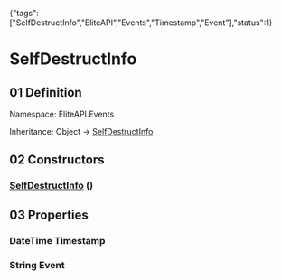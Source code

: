 {"tags":["SelfDestructInfo","EliteAPI","Events","Timestamp","Event"],"status":1}

# SelfDestructInfo

## 01 Definition

Namespace: <span class='code'>EliteAPI.Events</span>

Inheritance: <span class='code'>Object</span> → <span class='code'>[SelfDestructInfo](../../EliteAPI/Events/SelfDestructInfo.html)</span>

## 02 Constructors

### <span class='code'>[SelfDestructInfo](../../EliteAPI/Events/SelfDestructInfo.html)</span> ()

## 03 Properties

### <span class='code'>DateTime</span> Timestamp

### <span class='code'>String</span> Event

